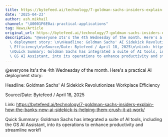 ```yaml
---
title: https://bytefeed.ai/technology/7-goldman-sachs-insiders-explain-how-the-banks-new-ai-sidekick-is-helping-them-crush-it-at-work/
date: '2025-04-23'
author: ash.mikhail
channel: "\U0001F6E0ai-practical-applications"
tag: News/Article
original_url: https://bytefeed.ai/technology/7-goldman-sachs-insiders-explain-how-the-banks-new-ai-sidekick-is-helping-them-crush-it-at-work/
description: "@everyone Its's the 4th Wednesday of the month. Here's a practical AI\
  \ deployment story: \n\nHeadline: Goldman Sachs' AI Sidekick Revolutionizes Workplace\
  \ Efficiency\n\nSource/Date: Bytefeed / April 18, 2025\n\nLink: https://bytefeed.ai/technology/7-goldman-sachs-insiders-explain-how-the-banks-new-ai-sidekick-is-helping-them-crush-it-at-work/\n\
  \nQuick Summary: Goldman Sachs has integrated a suite of AI tools, including the\
  \ GS AI Assistant, into its operations to enhance productivity and streamline workfl"
---
```


@everyone Its's the 4th Wednesday of the month. Here's a practical AI deployment story: 

Headline: Goldman Sachs' AI Sidekick Revolutionizes Workplace Efficiency

Source/Date: Bytefeed / April 18, 2025

Link: https://bytefeed.ai/technology/7-goldman-sachs-insiders-explain-how-the-banks-new-ai-sidekick-is-helping-them-crush-it-at-work/

Quick Summary: Goldman Sachs has integrated a suite of AI tools, including the GS AI Assistant, into its operations to enhance productivity and streamline workfl